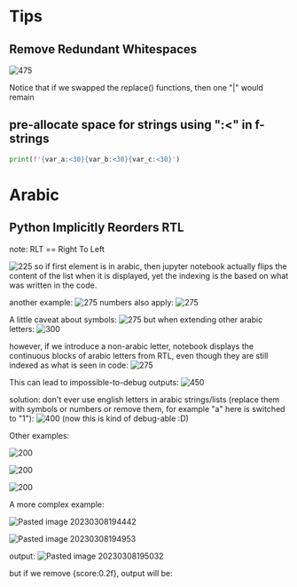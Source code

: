 # Tips
## Remove Redundant Whitespaces

![475](../../Media/Default/Pasted%20image%2020230310205337.png)

Notice that if we swapped the replace() functions, then one "|" would remain

## pre-allocate space for strings using ":<" in f-strings

```python
print(f'{var_a:<30}{var_b:<30}{var_c:<30}')
```

# Arabic

## Python Implicitly Reorders RTL

note: RLT == Right To Left

![225](../../Media/Default/Pasted%20image%2020230308200432.png)
so if first element is in arabic, then jupyter notebook actually flips the content of the list when it is displayed, yet the indexing is the based on what was written in the code.

another example:
![275](../../Media/Default/Pasted%20image%2020230308200604.png)
numbers also apply:
![275](../../Media/Default/Pasted%20image%2020230308200702.png)

A little caveat about symbols:
![275](../../Media/Default/Pasted%20image%2020230308201426.png)
but when extending other arabic letters:
![300](../../Media/Default/Pasted%20image%2020230308201503.png)


however, if we introduce a non-arabic letter, notebook displays the continuous blocks of arabic letters from RTL, even though they are still indexed as what is seen in code:
![275](../../Media/Default/Pasted%20image%2020230308200855.png)

This can lead to impossible-to-debug outputs:
![450](../../Media/Default/Pasted%20image%2020230308203432.png)

solution: don't ever use english letters in arabic strings/lists (replace them with symbols or numbers or remove them, for example "a" here is switched to "1"):
![400](../../Media/Default/Pasted%20image%2020230308203518.png)
(now this is kind of debug-able :D)

Other examples:

![200](../../Media/Default/Pasted%20image%2020230308193435.png)


![200](../../Media/Default/Pasted%20image%2020230308193440.png)

![200](../../Media/Default/Pasted%20image%2020230308193444.png)

A more complex example:

![Pasted image 20230308194442](../../Media/Default/Pasted%20image%2020230308194442.png)

![Pasted image 20230308194953](../../Media/Default/Pasted%20image%2020230308194953.png)

output:
![Pasted image 20230308195032](../../Media/Default/Pasted%20image%2020230308195032.png)


but if we remove {score:0.2f}, output will be: